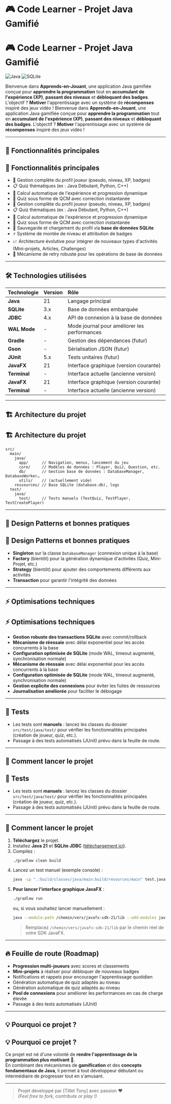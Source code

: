 # 🎮 Code Learner - Projet Java Gamifié
# 🎮 Code Learner - Projet Java Gamifié

![Java](https://img.shields.io/badge/Java-21-blue?logo=java)
![SQLite](https://img.shields.io/badge/SQLite-Database-lightgrey?logo=sqlite)

Bienvenue dans **Apprends-en-Jouant**, une application Java gamifiée conçue pour **apprendre la programmation** tout en **accumulant de l'expérience (XP)**, **passant des niveaux** et **débloquant des badges**. L'objectif ? **Motiver** l'apprentissage avec un système de **récompenses** inspiré des jeux vidéo !
Bienvenue dans **Apprends-en-Jouant**, une application Java gamifiée conçue pour **apprendre la programmation** tout en **accumulant de l'expérience (XP)**, **passant des niveaux** et **débloquant des badges**. L'objectif ? **Motiver** l'apprentissage avec un système de **récompenses** inspiré des jeux vidéo !

---

## 🚀 Fonctionnalités principales
## 🚀 Fonctionnalités principales

- 👤 Gestion complète du profil joueur (pseudo, niveau, XP, badges)
- 📋 Quiz thématiques (ex : Java Débutant, Python, C++)
- 🎯 Calcul automatique de l'expérience et progression dynamique
- 🧠 Quiz sous forme de QCM avec correction instantanée
- 👤 Gestion complète du profil joueur (pseudo, niveau, XP, badges)
- 📋 Quiz thématiques (ex : Java Débutant, Python, C++)
- 🎯 Calcul automatique de l'expérience et progression dynamique
- 🧠 Quiz sous forme de QCM avec correction instantanée
- 💾 Sauvegarde et chargement du profil via **base de données SQLite**
- ⚡ Système de montée de niveau et attribution de badges
- 📈 Architecture évolutive pour intégrer de nouveaux types d'activités (Mini-projets, Articles, Challenges)
- 🔄 Mécanisme de retry robuste pour les opérations de base de données

---

## 🛠️ Technologies utilisées

| Technologie | Version | Rôle |
|:---|:---|:---|
| **Java** | 21 | Langage principal |
| **SQLite** | 3.x | Base de données embarquée |
| **JDBC** | 4.x | API de connexion à la base de données |
| **WAL Mode** | - | Mode journal pour améliorer les performances |
| **Gradle** | - | Gestion des dépendances (futur) |
| **Gson** | - | Sérialisation JSON (futur) |
| **JUnit** | 5.x | Tests unitaires (futur) |
| **JavaFX** | 21 | Interface graphique (version courante) |
| **Terminal** | - | Interface actuelle (ancienne version) |
| **JavaFX** | 21 | Interface graphique (version courante) |
| **Terminal** | - | Interface actuelle (ancienne version) |

---

## 🏗️ Architecture du projet
## 🏗️ Architecture du projet

```
src/
  main/
    java/
      app/      // Navigation, menus, lancement du jeu
      core/     // Modèles de données : Player, Quiz, Question, etc.
      db/       // Gestion base de données : DatabaseManager, DatabaseWorker…
      utils/    // (actuellement vide)
    ressources/ // Base SQLite (database.db), logs
  test/
    java/
      test/     // Tests manuels (TestQuiz, TestPlayer, TestCreatePlayer)
```

---

## 🧩 Design Patterns et bonnes pratiques
## 🧩 Design Patterns et bonnes pratiques

- **Singleton** sur la classe `DatabaseManager` (connexion unique à la base)
- **Factory** (bientôt) pour la génération dynamique d'activités (Quiz, Mini-Projet, etc.)
- **Strategy** (bientôt) pour ajouter des comportements différents aux activités
- **Transaction** pour garantir l'intégrité des données

---

## ⚡ Optimisations techniques
## ⚡ Optimisations techniques

- **Gestion robuste des transactions SQLite** avec commit/rollback
- **Mécanisme de réessaie** avec délai exponentiel pour les accès concurrents à la base
- **Configuration optimisée de SQLite** (mode WAL, timeout augmenté, synchronisation normale)
- **Mécanisme de réessaie** avec délai exponentiel pour les accès concurrents à la base
- **Configuration optimisée de SQLite** (mode WAL, timeout augmenté, synchronisation normale)
- **Gestion explicite des connexions** pour éviter les fuites de ressources
- **Journalisation améliorée** pour faciliter le débogage

---

## 🧪 Tests

- Les tests sont **manuels** : lancez les classes du dossier `src/test/java/test/` pour vérifier les fonctionnalités principales (création de joueur, quiz, etc.).
- Passage à des tests automatisés (JUnit) prévu dans la feuille de route.

---

## 🚦 Comment lancer le projet
## 🧪 Tests

- Les tests sont **manuels** : lancez les classes du dossier `src/test/java/test/` pour vérifier les fonctionnalités principales (création de joueur, quiz, etc.).
- Passage à des tests automatisés (JUnit) prévu dans la feuille de route.

---

## 🚦 Comment lancer le projet

1. **Téléchargez** le projet.
2. Installez **Java 21** et **SQLite JDBC** ([téléchargement ici](https://mvnrepository.com/artifact/org.xerial/sqlite-jdbc)).
3. Compilez :
   ```bash
   ./gradlew clean build
   ```
4. Lancez un test manuel (exemple console) :
   ```bash
   java -cp ".:build/classes/java/main:build/resources/main" test.java.test.TestQuiz
   ```
5. **Pour lancer l'interface graphique JavaFX** :
   ```bash
   ./gradlew run
   ```
   ou, si vous souhaitez lancer manuellement :
   ```bash
   java --module-path /chemin/vers/javafx-sdk-21/lib --add-modules javafx.controls,javafx.fxml -cp "build/classes/java/main;build/resources/main" gui.MainApp
   ```
   > Remplacez `/chemin/vers/javafx-sdk-21/lib` par le chemin réel de votre SDK JavaFX.

---

## 🔥 Feuille de route (Roadmap)

- **Progression multi-joueurs** avec scores et classements
- **Mini-projets** à réaliser pour débloquer de nouveaux badges
- Notifications et rappels pour encourager l'apprentissage quotidien
- Génération automatique de quiz adaptés au niveau
- Génération automatique de quiz adaptés au niveau
- **Pool de connexions** pour améliorer les performances en cas de charge élevée
- Passage à des tests automatisés (JUnit)

---

## 💡 Pourquoi ce projet ?
## 💡 Pourquoi ce projet ?

Ce projet est né d'une volonté de **rendre l'apprentissage de la programmation plus motivant** 🎯.  
En combinant des mécanismes de **gamification** et des **concepts fondamentaux de Java**, il permet à tout développeur débutant ou intermédiaire de progresser tout en s'amusant.

---

> Projet développé par [Tillet Tony] avec passion ❤️  
> *(Feel free to fork, contribute or play !)*

